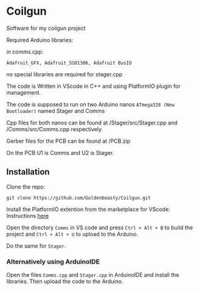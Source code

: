 # Coilgun
Software for my coilgun project

Required Arduino libraries:

in comms.cpp:
  
    Adafruit_GFX, Adafruit_SSD1306, Adafruit BusIO
    
no special libraries are required for stager.cpp
  
The code is Written in VScode in C++ and using PlatformIO plugin for management.
 
The code is supposed to run on two Arduino nanos `ATmega328 (New Bootloader)` named Stager and Comms 
 
Cpp files for both nanos can be found at /Stager/src/Stager.cpp and /Comms/src/Comms.cpp respectively.
 
Gerber files for the PCB can be found at /PCB.zip 
 
On the PCB U1 is Comms and U2 is Stager.

 ## Installation

Clone the repo:
    
    git clone https://github.com/Goldenbeasty/Coilgun.git

Install the PlatformIO extention from the marketplace for VScode: Instructions [here](https://platformio.org/platformio-ide)

Open the directory `Comms` in VS code and press `Ctrl + Alt + B` to build the project and `Ctrl + Alt + U` to upload to the Arduino.

Do the same for `Stager`.

### Alternatively using ArduinoIDE

Open the files `Comms.cpp` and `Stager.cpp` in ArduinoIDE and install the libraries. Then upload the code to the Arduino.
